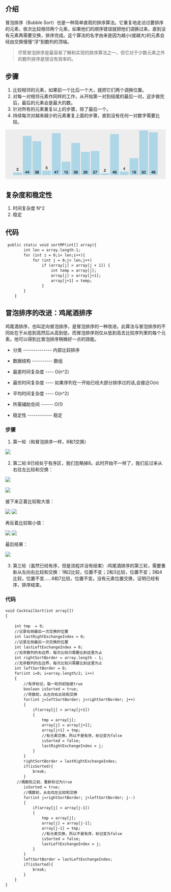 
## 介绍
冒泡排序（Bubble Sort）也是一种简单直观的排序算法。它重复地走访过要排序的元素，依次比较相邻两个元素，如果他们的顺序错误就把他们调换过来，直到没有元素再需要交换，排序完成。这个算法的名字由来是因为越小(或越大)的元素会经由交换慢慢“浮”到数列的顶端。

> 尽管冒泡排序是最容易了解和实现的排序算法之一，但它对于少数元素之外的数列排序是很没有效率的。

## 步骤
1. 比较相邻的元素，如果前一个比后一个大，就把它们两个调换位置。
2. 对每一对相邻元素作同样的工作，从开始第一对到结尾的最后一对。这步做完后，最后的元素会是最大的数。
3. 针对所有的元素重复以上的步骤，除了最后一个。
4. 持续每次对越来越少的元素重复上面的步骤，直到没有任何一对数字需要比较。

![](https://raw.githubusercontent.com/binbinbin5/myPics/master/imgs/bubbleSort.gif)


## 复杂度和稳定性
1. 时间复杂度 N^2
2. 稳定

## 代码

```
 public static void sortMP(int[] array){
        int len = array.length-1;
        for (int i = 0;i< len;i++){
            for (int j = 0;j< len;j++)
                if (array[j] > array[j + 1]) {
                    int temp = array[j];
                    array[j] = array[j+1];
                    array[j+1] = temp;
                }
        }
    }
```
## 冒泡排序的改进：鸡尾酒排序

鸡尾酒排序，也叫定向冒泡排序，是冒泡排序的一种改进。此算法与冒泡排序的不同处在于从低到高然后从高到低，而冒泡排序则仅从低到高去比较序列里的每个元素。他可以得到比冒泡排序稍微好一点的效能。


- 分类 -------------- 内部比较排序

- 数据结构 ---------- 数组

- 最差时间复杂度 ---- O(n^2)

- 最优时间复杂度 ---- 如果序列在一开始已经大部分排序过的话,会接近O(n)
- 平均时间复杂度 ---- O(n^2)

- 所需辅助空间 ------ O(1)

- 稳定性 ------------ 稳定

### 步骤
1. 第一轮（和冒泡排序一样，8和1交换）
 

![](https://mmbiz.qpic.cn/mmbiz_png/NtO5sialJZGo1DLPFw8qD52bhNbWVG9oIsozaKjD6GjcHia17WI2kDnFwbicA2EmuJKjc47UALJlHAky2rZWFGpag/640?wx_fmt=png&tp=webp&wxfrom=5&wx_lazy=1&wx_co=1)

2. 第二轮:8已经处于有序区，我们忽略掉8。此时开始不一样了，我们反过来从右往左比较和交换：

![](https://mmbiz.qpic.cn/mmbiz_png/NtO5sialJZGo1DLPFw8qD52bhNbWVG9oIllwoRY7Pz8cFOVlM91YMvqiaqj69EiaGiaV3uQXaUAtYq1MYGHlKTADcw/640?wx_fmt=png&tp=webp&wxfrom=5&wx_lazy=1&wx_co=1)

![](https://mmbiz.qpic.cn/mmbiz_png/NtO5sialJZGo1DLPFw8qD52bhNbWVG9oIhBdINrld4T60YzNLDlRO0g8B2ztVA42KUiay0eWzh9RibfVGHjbXzzvw/640?wx_fmt=png&tp=webp&wxfrom=5&wx_lazy=1&wx_co=1)

接下来正着比较取大值：

![](https://mmbiz.qpic.cn/mmbiz_png/NtO5sialJZGo1DLPFw8qD52bhNbWVG9oI9taMWh7Mp5q3Tkyia1kYjpkzlVsWhcwS9GoDXFTORibzxfHxfLc74iakw/640?wx_fmt=png&tp=webp&wxfrom=5&wx_lazy=1&wx_co=1)
![](https://mmbiz.qpic.cn/mmbiz_png/NtO5sialJZGo1DLPFw8qD52bhNbWVG9oIEFYU9gUD9ibj6RGvEX7GMGJElichffvcJOKBkVNUlEFSGicA0zahxI6ibw/640?wx_fmt=png&tp=webp&wxfrom=5&wx_lazy=1&wx_co=1)

再反着比较取小值：

![](https://mmbiz.qpic.cn/mmbiz_png/NtO5sialJZGo1DLPFw8qD52bhNbWVG9oIAJpPkJFpsQpNtuBpTOEIl7JJs2Rx5U3yaaUWvjm1D91XIeWWVKjJvg/640?wx_fmt=png&tp=webp&wxfrom=5&wx_lazy=1&wx_co=1)
![](https://mmbiz.qpic.cn/mmbiz_png/NtO5sialJZGo1DLPFw8qD52bhNbWVG9oIklhs3QeiavvNMZsnPtDWAF9icHVmLGsicGekdD1Bgs98jEB4H1aQJo80Q/640?wx_fmt=png&tp=webp&wxfrom=5&wx_lazy=1&wx_co=1)

最后结果：

![](https://mmbiz.qpic.cn/mmbiz_png/NtO5sialJZGo1DLPFw8qD52bhNbWVG9oInKpIAdLYH91Kfiaq7XTVGAYJib64Ve73F2yUSKKQAibW8uic6aicy6rRm6g/640?wx_fmt=png&tp=webp&wxfrom=5&wx_lazy=1&wx_co=1)

3. 第三轮（虽然已经有序，但是流程并没有结束）:鸡尾酒排序的第三轮，需要重新从左向右比较和交换：1和2比较，位置不变；2和3比较，位置不变；3和4比较，位置不变......6和7比较，位置不变。没有元素位置交换，证明已经有序，排序结束。


### 代码
```
void CocktailSort(int array[])
{

    int tmp  = 0;
    //记录右侧最后一次交换的位置
    int lastRightExchangeIndex = 0;
    //记录左侧最后一次交换的位置
    int lastLeftExchangeIndex = 0;
    //无序数列的右边界，每次比较只需要比到这里为止
    int rightSortBorder = array.length - 1;
    //无序数列的左边界，每次比较只需要比到这里为止
    int leftSortBorder = 0;
    for(int i=0; i<array.length/2; i++)
    {
        //有序标记，每一轮的初始是true
        boolean isSorted = true;
        //奇数轮，从左向右比较和交换
        for(int j=leftSortBorder; j<rightSortBorder; j++)
        {
            if(array[j] > array[j+1])
            {
                tmp = array[j];
                array[j] = array[j+1];
                array[j+1] = tmp;
                //有元素交换，所以不是有序，标记变为false
                isSorted = false;
                lastRightExchangeIndex = j;
            }
        }
        rightSortBorder = lastRightExchangeIndex;
        if(isSorted){
            break;
        }
     //偶数轮之前，重新标记为true
        isSorted = true;
        //偶数轮，从右向左比较和交换
        for(int j=rightSortBorder; j>leftSortBorder; j--)
        {
            if(array[j] < array[j-1])
            {
                tmp = array[j];
                array[j] = array[j-1];
                array[j-1] = tmp;
                //有元素交换，所以不是有序，标记变为false
                isSorted = false;
                lastLeftExchangeIndex = j;
            }
        }
        leftSortBorder = lastLeftExchangeIndex;
        if(isSorted){
            break;
        }
    }
}
```

